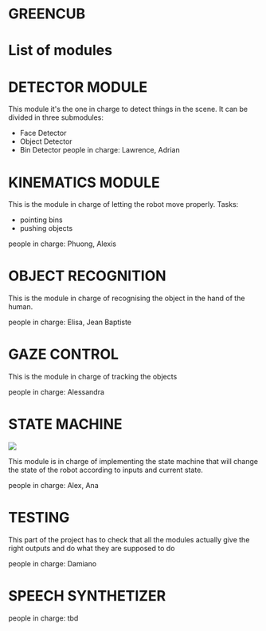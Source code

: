 GREENCUB
=============================

# List of modules

# DETECTOR MODULE
This module it's the one in charge to detect things in the scene. It can be divided in three submodules:

- Face Detector
- Object Detector
- Bin Detector
people in charge: Lawrence, Adrian

# KINEMATICS MODULE
This is the module in charge of letting the robot move properly. Tasks:

- pointing bins
- pushing objects

people in charge: Phuong, Alexis

# OBJECT RECOGNITION
This is the module in charge of recognising the object in the hand of the human.

people in charge: Elisa, Jean Baptiste

# GAZE CONTROL
This is the module in charge of tracking the objects

people in charge: Alessandra

# STATE MACHINE

<img src="https://github.com/vvv-school/vvv17-demo-team-green/tree/master/misc/State_Machine_draft.png"/>

This module is in charge of implementing the state machine that will change the state of the robot according to inputs and current state.

people in charge: Alex, Ana

# TESTING
This part of the project has to check that all the modules actually give the right outputs and do what they are supposed to do

people in charge: Damiano

# SPEECH SYNTHETIZER

people in charge: tbd


